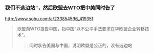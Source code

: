### 我们不选边站"，然后欧盟去WTO把中美同时告了
http://www.sohu.com/a/233854596_419351
>欧盟向WTO提告中国，指中国“以不公平手法要求在华欧盟企业转移技术”。
>>同时状告美国与中国，说明欧盟是公正的，没有选边站